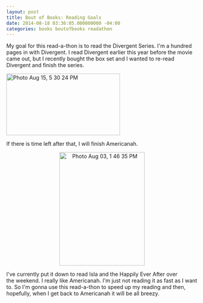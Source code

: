 ```yaml
---
layout: post
title: Bout of Books: Reading Goals
date: 2014-08-18 03:36:05.000000000 -04:00
categories: books boutofbooks readathon
---
```

<p style="text-align:left;">My goal for this read-a-thon is to read the Divergent Series. I'm a hundred pages in with Divergent. I read Divergent earlier this year before the movie came out, but I recently bought the box set and I wanted to re-read Divergent and finish the series.</p>
<p><a href="https://cheriedlampley.files.wordpress.com/2014/08/photo-aug-15-5-30-24-pm.jpg"><img class="size-medium wp-image-167 aligncenter" src="assets/photo-aug-15-5-30-24-pm.jpg?w=300" alt="Photo Aug 15, 5 30 24 PM" width="300" height="163" /></a></p>
<p>If there is time left after that, I will finish Americanah.</p>
<p style="text-align:center;"><a href="https://cheriedlampley.files.wordpress.com/2014/08/photo-aug-03-1-46-35-pm.jpg"><img class="alignnone size-medium wp-image-168" src="assets/photo-aug-03-1-46-35-pm.jpg?w=225" alt="Photo Aug 03, 1 46 35 PM" width="225" height="300" /></a></p>
<p style="text-align:left;">I've currently put it down to read Isla and the Happily Ever After over the weekend. I really like Americanah. I'm just not reading it as fast as I want to. So I'm gonna use this read-a-thon to speed up my reading and then, hopefully, when I get back to Americanah it will be all breezy.</p>
